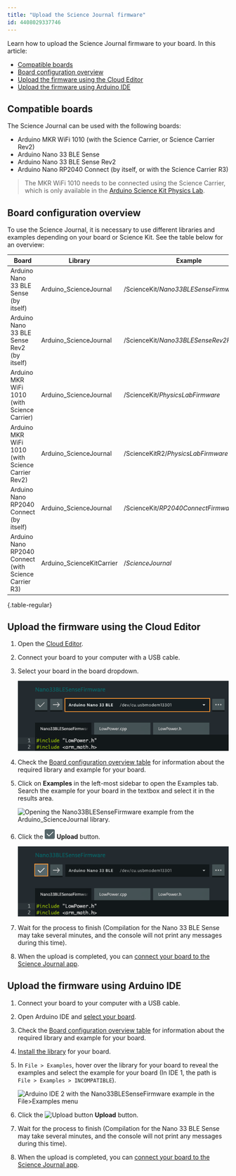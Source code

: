 ```yaml
---
title: "Upload the Science Journal firmware"
id: 4408029337746
---
```


Learn how to upload the Science Journal firmware to your board. In this article:

* [Compatible boards](#compatible-boards)
* [Board configuration overview](#board-configuration)
* [Upload the firmware using the Cloud Editor](#using-the-cloud-editor)
* [Upload the firmware using Arduino IDE](#using-arduino-ide)

<a id="compatible-boards"></a>

## Compatible boards

The Science Journal can be used with the following boards:

* Arduino MKR WiFi 1010 (with the Science Carrier, or Science Carrier Rev2)
* Arduino Nano 33 BLE Sense
* Arduino Nano 33 BLE Sense Rev2
* Arduino Nano RP2040 Connect (by itself, or with the Science Carrier R3)

>The MKR WiFi 1010 needs to be connected using the Science Carrier, which is only available in the [Arduino Science Kit Physics Lab](https://store.arduino.cc/products/arduino-science-kit-physics-lab).

<a id="board-configuration"></a>

## Board configuration overview

To use the Science Journal, it is necessary to use different libraries and examples depending on your board or Science Kit. See the table below for an overview:

| Board                                      | Library                 | Example                               |
| ------------------------------------------ | ----------------------- | ------------------------------------- |
| Arduino Nano 33 BLE Sense (by itself)       | Arduino_ScienceJournal | /ScienceKit/<em>Nano33BLESenseFirmware</em> |
| Arduino Nano 33 BLE Sense Rev2 (by itself)  | Arduino_ScienceJournal | /ScienceKit/<em>Nano33BLESenseRev2Firmware</em> |
| Arduino MKR WiFi 1010 (with Science Carrier)| Arduino_ScienceJournal | /ScienceKit/<em>PhysicsLabFirmware</em> |
| Arduino MKR WiFi 1010 (with Science Carrier Rev2)| Arduino_ScienceJournal | /ScienceKitR2/<em>PhysicsLabFirmware</em> |
| Arduino Nano RP2040 Connect (by itself)    | Arduino_ScienceJournal | /ScienceKit/<em>RP2040ConnectFirmware</em> |
| Arduino Nano RP2040 Connect (with Science Carrier R3)| Arduino_ScienceKitCarrier | /<em>ScienceJournal</em> |
{.table-regular}

<a id="using-the-cloud-editor"></a>

## Upload the firmware using the Cloud Editor

1. Open the [Cloud Editor](https://app.arduino.cc/).
2. Connect your board to your computer with a USB cable.
3. Select your board in the board dropdown.

   ![The board dropdown in the Cloud Editor.](img/web-editor-sj-firmware-board.png)

4. Check the [Board configuration overview  table](#board-configuration) for information about the required library and example for your board.
5. Click on **Examples** in the left-most sidebar to open the Examples tab. Search the example for your board in the textbox and select it in the results area.

    ![Opening the Nano33BLESenseFirmware example from the Arduino_ScienceJournal library.](img/web-editor-select-example.png)

6. Click the ![Cloud Editor upload button.](img/symbol_upload-web.png) **Upload** button.

   ![Uploading the sketch in the Cloud Editor.](img/web-editor-sj-firmware-upload.png)

7. Wait for the process to finish (Compilation for the Nano 33 BLE Sense may take several minutes, and the console will not print any messages during this time).
8. When the upload is completed, you can [connect your board to the Science Journal app](https://support.arduino.cc/hc/en-us/articles/4407749620370).

<a id="using-arduino-ide"></a>

## Upload the firmware using Arduino IDE

1. Connect your board to your computer with a USB cable.
2. Open Arduino IDE and [select your board](https://support.arduino.cc/hc/en-us/articles/4406856349970-Select-board-and-port-in-Arduino-IDE).
3. Check the [Board configuration overview  table](#board-configuration) for information about the required library and example for your board.
4. [Install the library](https://support.arduino.cc/hc/en-us/articles/5145457742236-Add-libraries-to-Arduino-IDE) for your board.
5. In `File > Examples`, hover over the library for your board to reveal the examples and select the example for your board (In IDE 1, the path is `File > Examples > INCOMPATIBLE`).

    ![Arduino IDE 2 with the Nano33BLESenseFirmware example in the File>Examples menu](img/ide2-select-example-sj.png)

6. Click the ![Upload button](img/symbol_upload.png) **Upload** button.
7. Wait for the process to finish (Compilation for the Nano 33 BLE Sense may take several minutes, and the console will not print any messages during this time).
8. When the upload is completed, you can [connect your board to the Science Journal app](https://support.arduino.cc/hc/en-us/articles/4407749620370).
